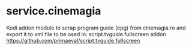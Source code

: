 # service.cinemagia

Kodi addon module to scrap program guide (epg) from cinemagia.ro and export it to xml file to be osed in:
script.tvguide.fullscreen addon
https://github.com/primaeval/script.tvguide.fullscreen
